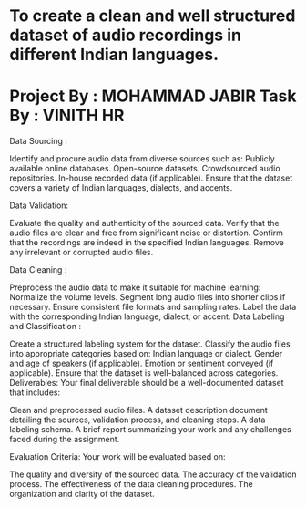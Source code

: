 To create a clean and well structured dataset of audio recordings in different Indian languages.
================================================================================================
Project By : MOHAMMAD JABIR
Task By : VINITH HR 
================================================================================================
Data Sourcing :

Identify and procure audio data from diverse sources such as:
Publicly available online databases.
Open-source datasets.
Crowdsourced audio repositories.
In-house recorded data (if applicable).
Ensure that the dataset covers a variety of Indian languages, dialects, and accents.


Data Validation:

Evaluate the quality and authenticity of the sourced data.
Verify that the audio files are clear and free from significant noise or distortion.
Confirm that the recordings are indeed in the specified Indian languages.
Remove any irrelevant or corrupted audio files.


Data Cleaning :

Preprocess the audio data to make it suitable for machine learning:
Normalize the volume levels.
Segment long audio files into shorter clips if necessary.
Ensure consistent file formats and sampling rates.
Label the data with the corresponding Indian language, dialect, or accent.
Data Labeling and Classification :

Create a structured labeling system for the dataset.
Classify the audio files into appropriate categories based on:
Indian language or dialect.
Gender and age of speakers (if applicable).
Emotion or sentiment conveyed (if applicable).
Ensure that the dataset is well-balanced across categories.
Deliverables:
Your final deliverable should be a well-documented dataset that includes:

Clean and preprocessed audio files.
A dataset description document detailing the sources, validation process, and cleaning steps.
A data labeling schema.
A brief report summarizing your work and any challenges faced during the assignment.

Evaluation Criteria:
Your work will be evaluated based on:

The quality and diversity of the sourced data.
The accuracy of the validation process.
The effectiveness of the data cleaning procedures.
The organization and clarity of the dataset.
